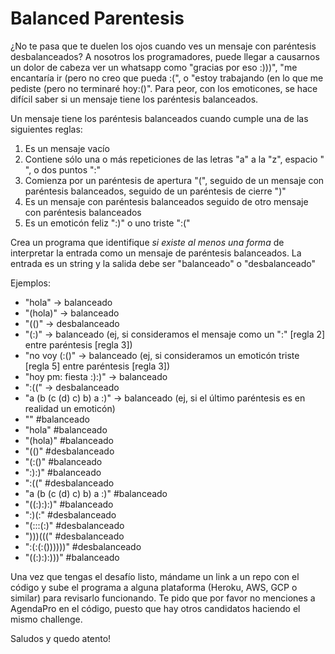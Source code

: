 # Balanced Parentesis

¿No te pasa que te duelen los ojos cuando ves un mensaje con paréntesis desbalanceados? A nosotros los programadores, puede llegar a causarnos un dolor de cabeza ver un whatsapp como "gracias por eso :)))", "me encantaría ir (pero no creo que pueda :(", o "estoy trabajando (en lo que me pediste (pero no terminaré hoy:()".
Para peor, con los emoticones, se hace difícil saber si un mensaje tiene los paréntesis balanceados.

Un mensaje tiene los paréntesis balanceados cuando cumple una de las siguientes reglas:

1. Es un mensaje vacío
2. Contiene sólo una o más repeticiones de las letras "a" a la "z", espacio " ", o dos puntos ":"
3. Comienza por un paréntesis de apertura "(", seguido de un mensaje con paréntesis balanceados, seguido de un paréntesis de cierre ")"
4. Es un mensaje con paréntesis balanceados seguido de otro mensaje con paréntesis balanceados
5. Es un emoticón feliz ":)" o uno triste ":("

Crea un programa que identifique _si existe al menos una forma_ de interpretar la entrada como un mensaje de paréntesis balanceados. La entrada es un string y la salida debe ser "balanceado" o "desbalanceado"

Ejemplos:

- "hola" -> balanceado
- "(hola)" -> balanceado
- "(()" -> desbalanceado
- "(:)" -> balanceado (ej, si consideramos el mensaje como un ":" [regla 2] entre paréntesis [regla 3])
- "no voy (:()" -> balanceado (ej, si consideramos un emoticón triste [regla 5] entre paréntesis [regla 3])
- "hoy pm: fiesta :):)" -> balanceado
- ":((" -> desbalanceado
- "a (b (c (d) c) b) a :)" -> balanceado (ej, si el último paréntesis es en realidad un emoticón)
- "" #balanceado
- "hola" #balanceado
- "(hola)" #balanceado
- "(()" #desbalanceado
- "(:()" #balanceado
- ":):)" #balanceado
- ":((" #desbalanceado
- "a (b (c (d) c) b) a :)" #balanceado
- "((:):):)" #balanceado
- ":)(:" #desbalanceado
- "(:::(:)" #desbalanceado
- ")))(((" #desbalanceado
- ":(:(:())))))" #desbalanceado
- "((:):):)))" #balanceado

Una vez que tengas el desafío listo, mándame un link a un repo con el código y sube el programa a alguna plataforma (Heroku, AWS, GCP o similar) para revisarlo funcionando. Te pido que por favor no menciones a AgendaPro en el código, puesto que hay otros candidatos haciendo el mismo challenge.

Saludos y quedo atento!
